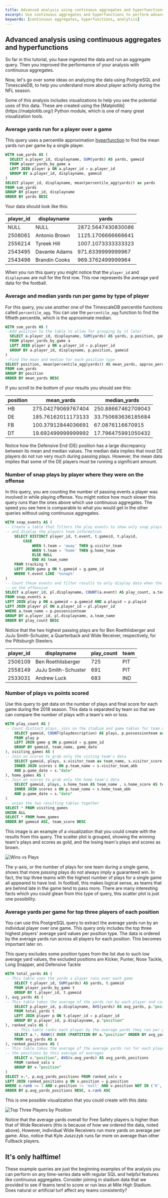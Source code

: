 ```yaml
---
title: Advanced analysis using continuous aggregates and hyperfunctions
excerpt: Use continuous aggregates and hyperfunctions to perform advanced analysis of NFL player activity
keywords: [continuous aggregates, hyperfunctions, analytics]
---
```


## Advanced analysis using continuous aggregates and hyperfunctions
So far in this tutorial, you have ingested the data and run an aggregate query.
Then you improved the performance of your analysis with continuous aggregates.

Now, let's go over some ideas on analyzing the data using PostgreSQL and
TimescaleDB, to help you understand more about player activity during the NFL
season.

<highlight type="tip">
Some of this analysis includes visualizations to help you see the potential uses
of this data. These are created using the [Matplotlib](https://matplotlib.org/)
Python module, which is one of many great visualization tools.
</highlight>

### Average yards run for a player over a game
This query uses a percentile approximation [hyperfunction][api-hyperfunctions]
to find the mean yards run per game by a single player.

```sql
WITH sum_yards AS (
  SELECT a.player_id, displayname, SUM(yards) AS yards, gameid
  FROM player_yards_by_game a
  LEFT JOIN player p ON a.player_id = p.player_id
  GROUP BY a.player_id, displayname, gameid
)
SELECT player_id, displayname, mean(percentile_agg(yards)) as yards
FROM sum_yards
GROUP BY player_id, displayname
ORDER BY yards DESC
```
Your data should look like this:

|player_id|displayname|yards|
|-|-|-|
|NULL|NULL|2872.5647430830086|
|2508061|Antonio Brown|1125.1706666666641|
|2556214|Tyreek Hill|1007.1073333333323|
|2543495|Davante Adams|971.6339999999967|
|2543498|Brandin Cooks|969.3762499999964|

When you run this query you might notice that the `player_id` and `displayname`
are null for the first row. This row represents the average yard data for the
football.

### Average and median yards run per game by type of player
For this query, you use another one of the TimescaleDB percentile functions
called `percentile_agg`. You can use the `percentile_agg` function to find the
fiftieth percentile, which is the approximate median.

```sql
WITH sum_yards AS (
--Add position to the table to allow for grouping by it later
  SELECT a.player_id, displayname, SUM(yards) AS yards, p.position, gameid
  FROM player_yards_by_game a
  LEFT JOIN player p ON a.player_id = p.player_id
  GROUP BY a.player_id, displayname, p.position, gameid
)
--Find the mean and median for each position type
SELECT position, mean(percentile_agg(yards)) AS mean_yards, approx_percentile(0.5, percentile_agg(yards)) AS median_yards
FROM sum_yards
GROUP BY position
ORDER BY mean_yards DESC
```

If you scroll to the bottom of your results you should see this:

|position|mean_yards|median_yards|
|-|-|-|
|HB|275.04279069767404|250.88667462709043|
|DE|185.76162011173133|33.750683636185684|
|FB|100.37912844036691|67.0876116670915|
|DT|19.692499999999992|17.796475991050432|

Notice how the Defensive End (DE) position has a large discrepancy between its
mean and median values. The median data implies that most DE players do not run
very much during passing plays. However, the mean data implies that some of the
DE players must be running a significant amount.

### Number of snap plays by player where they were on the offense
In this query, you are counting the number of passing events a player was
involved in while playing offense. You might notice how much slower this
query runs than the ones above which use continuous aggregates. The speed you
see here is comparable to what you would get in the other queries without using
continuous aggregates.

```sql
WITH snap_events AS (
-- Create a table that filters the play events to show only snap plays
-- and display the players team information
	SELECT DISTINCT player_id, t.event, t.gameid, t.playid,
		CASE
			WHEN t.team = 'away' THEN g.visitor_team
			WHEN t.team = 'home' THEN g.home_team
			ELSE NULL
			END AS team_name
	FROM tracking t
	LEFT JOIN game g ON t.gameid = g.game_id
	WHERE t.event LIKE '%snap%'
)
-- Count these events and filter results to only display data when the player was
-- on the offensive
SELECT a.player_id, pl.displayname, COUNT(a.event) AS play_count, a.team_name
FROM snap_events a
LEFT JOIN play p ON a.gameid = p.gameid AND a.playid = p.playid
LEFT JOIN player pl ON a.player_id = pl.player_id
WHERE a.team_name = p.possessionteam
GROUP BY a.player_id, pl.displayname, a.team_name
ORDER BY play_count DESC
```

Notice that the two highest passing plays are for Ben Roethlisberger and JuJu
Smith-Schuster, a Quarterback and Wide Receiver, respectively, for the
Pittsburgh Steelers.

|player_id|displayname|play_count|team|
|-|-|-|-|
|2506109|Ben Roethlisberger|725|PIT|
|2558149|JuJu Smith-Schuster|691|PIT|
|2533031|Andrew Luck|683|IND|

### Number of plays vs points scored
Use this query to get data on the number of plays and final score for each game
during the 2018 season. This data is separated by team so that we can compare
the number of plays with a team's win or loss.

```sql
WITH play_count AS (
-- Count distinct plays, join on the stadium and game tables for team names and game date
    SELECT gameid, COUNT(playdescription) AS plays, p.possessionteam as team_name, g.game_date
    FROM play p
    LEFT JOIN game g ON p.gameid = g.game_id
    GROUP BY gameid, team_name, game_date
), visiting_games AS (
-- Join on scores to grab only the visting team's data
    SELECT gameid, plays, s.visitor_team as team_name, s.visitor_score AS team_score FROM play_count p
    INNER JOIN scores s ON p.team_name = s.visitor_team_abb
    AND p.game_date = s."date"
), home_games AS (
-- Join on scores to grab only the home team's data
    SELECT gameid, plays, s.home_team AS team_name , s.home_score AS team_score FROM play_count p
    INNER JOIN scores s ON p.team_name = s.home_team_abb
    AND p.game_date = s."date"
)
-- union the two resulting tables together
SELECT * FROM visiting_games
UNION ALL
SELECT * FROM home_games
ORDER BY gameid ASC, team_score DESC
```

This image is an example of a visualization that you could create with the
results from this query. The scatter plot is grouped, showing the winning team's
plays and scores as gold, and the losing team's plays and scores as brown.

<img class="main-content__illustration" src="https://s3.amazonaws.com/assets.timescale.com/docs/images/tutorials/nfl_tutorial/wins_vs_plays.png" alt="Wins vs Plays"/>

The y-axis, or the number of plays for one team during a single game, shows that
more _passing_ plays do not always imply a guaranteed win. In fact, the top
three teams with the highest number of plays for a single game all appeared to
have lost. In football, this makes logical sense, as teams that are behind late
in the game tend to pass more. There are many interesting facts which you could
glean from this type of query, this scatter plot is just one possibility.

### Average yards per game for top three players of each position
You can use this PostgreSQL query to extract the average yards run by an individual
player over one game. This query only includes the top three highest players'
average yard values per position type. The data is ordered by the average yards
run across all players for each position. This becomes important later on.

<highlight type="note">
This query excludes some position types from the list due to such low average
yard values, the excluded positions are Kicker, Punter, Nose Tackle, Long Snapper,
and Defensive Tackle
</highlight>

```sql
WITH total_yards AS (
-- This table sums the yards a player runs over each game
	SELECT t.player_id, SUM(yards) AS yards, t.gameid
	FROM player_yards_by_game t
	GROUP BY t.player_id, t.gameid
), avg_yards AS (
-- This table takes the average of the yards run by each player and calls out thier position
	SELECT p.player_id, p.displayname, AVG(yards) AS avg_yards, p."position"
	FROM total_yards t
	LEFT JOIN player p ON t.player_id = p.player_id
	GROUP BY p.player_id, p.displayname, p."position"
), ranked_vals AS (
    -- This table ranks each player by the average yards they run per game
    SELECT a.*, RANK() OVER (PARTITION BY a."position" ORDER BY avg_yards DESC)
    FROM avg_yards AS a
), ranked_positions AS (
-- This table takes the average of the average yards run for each player so that we can order
-- the positions by this average of averages
    SELECT v."position", AVG(v.avg_yards) AS avg_yards_positions
    FROM ranked_vals v
    GROUP BY v."position"
)
SELECT v.*, p.avg_yards_positions FROM ranked_vals v
LEFT JOIN ranked_positions p ON v.position = p.position
WHERE v.rank <= 3 AND v.position != 'null' AND v.position NOT IN ('K', 'P', 'NT', 'LS', 'DT')
ORDER BY p.avg_yards_positions DESC, v.rank ASC
```

This is one possible visualization that you could create with this data:

<img class="main-content__illustration" src="https://s3.amazonaws.com/assets.timescale.com/docs/images/tutorials/nfl_tutorial/top_3_players.png" alt="Top Three Players by Position"/>

Notice that the average yards overall for Free Safety players is higher than that
of Wide Receivers (this is because of how we ordered the data, noted above).
However, individual Wide Receivers run more yards on average per game. Also, notice
that Kyle Juszczyk runs far more on average than other Fullback players.

## It's only halftime!
These example queries are just the beginning examples of the analysis you can
perform on any time-series data with regular SQL and helpful features like continuous
aggregates. Consider joining in stadium data that we provided to see if teams
tend to score or run less at Mile High Stadium. Does natural or artificial turf
affect any teams consistently?

[api-hyperfunctions]: /api/:currentVersion:/hyperfunctions/percentile-approximation/
